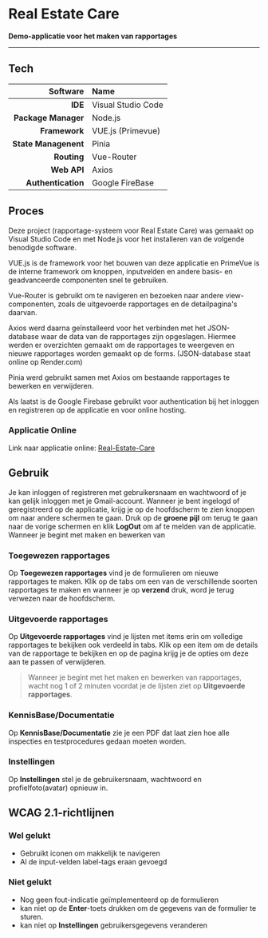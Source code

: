 # Real Estate Care  
**Demo-applicatie voor het maken van rapportages**
___ 

## Tech

| Software | Name |
| ------: | :------ |
| **IDE** | Visual Studio Code |
| **Package Manager** | Node.js |
| **Framework** | VUE.js (Primevue) |
| **State Managenent** | Pinia |
| **Routing** | Vue-Router |
| **Web API** | Axios |
| **Authentication** | Google FireBase |


## Proces
Deze project (rapportage-systeem voor Real Estate Care) was gemaakt op Visual Studio Code en met Node.js voor het installeren van de volgende benodigde software. 

VUE.js is de framework voor het bouwen van deze applicatie en PrimeVue is de interne framework om knoppen, inputvelden en andere basis- en geadvanceerde componenten snel te gebruiken. 

Vue-Router is gebruikt om te navigeren en bezoeken naar andere view-componenten, zoals de uitgevoerde rapportages en de detailpagina's daarvan. 

Axios werd daarna geïnstalleerd voor het verbinden met het JSON-database waar de data van de rapportages zijn opgeslagen. Hiermee werden er overzichten gemaakt om de rapportages te weergeven en nieuwe rapportages worden gemaakt op de forms. (JSON-database staat online op Render.com)

Pinia werd gebruikt samen met Axios om bestaande rapportages te bewerken en verwijderen. 

Als laatst is de Google Firebase gebruikt voor authentication bij het inloggen en registreren op de applicatie en voor online hosting.  


### Applicatie Online 
Link naar applicatie online: [Real-Estate-Care](https://real-estate-care-f7b63.firebaseapp.com/)


## Gebruik
Je kan inloggen of registreren met gebruikersnaam en wachtwoord of je kan gelijk inloggen met je Gmail-account.
Wanneer je bent ingelogd of geregistreerd op de applicatie, krijg je op de hoofdscherm te zien knoppen om naar andere schermen te gaan. 
Druk op de **groene pijl** om terug te gaan naar de vorige schermen en klik **LogOut** om af te melden van de applicatie.
Wanneer je begint met maken en bewerken van

### Toegewezen rapportages

Op **Toegewezen rapportages** vind je de formulieren om nieuwe rapportages te maken. Klik op de tabs om een van de verschillende soorten rapportages te maken en wanneer je op **verzend** druk, word je terug verwezen naar de hoofdscherm. 


### Uitgevoerde rapportages

Op **Uitgevoerde rapportages** vind je lijsten met items erin om volledige rapportages te bekijken ook verdeeld in tabs. Klik op een item om de details van de rapportage te bekijken en op de pagina krijg je de opties om deze aan te passen of verwijderen.

> Wanneer je begint met het maken en bewerken van rapportages, wacht nog 1 of 2 minuten voordat je de lijsten ziet op **Uitgevoerde rapportages**.
  
### KennisBase/Documentatie
Op **KennisBase/Documentatie** zie je een PDF dat laat zien hoe alle inspecties en testprocedures gedaan moeten worden.

### Instellingen
Op **Instellingen** stel je de gebruikersnaam, wachtwoord en profielfoto(avatar) opnieuw in.


## WCAG 2.1-richtlijnen

### Wel gelukt
- Gebruikt iconen om makkelijk te navigeren
- Al de input-velden label-tags eraan gevoegd 

 ### Niet gelukt
- Nog geen fout-indicatie geïmplementeerd op de formulieren
- kan niet op de **Enter**-toets drukken om de gegevens van de formulier te sturen.
- kan niet op **Instellingen** gebruikersgegevens veranderen